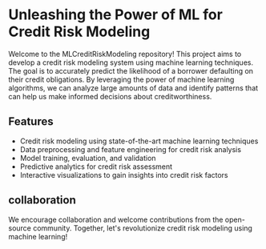 # Unleashing the Power of ML for Credit Risk Modeling

Welcome to the MLCreditRiskModeling repository! This project aims  to develop a credit risk modeling system using machine learning techniques. The goal is to accurately predict the likelihood of a borrower defaulting on their credit obligations. By leveraging the power of machine learning algorithms, we can analyze large amounts of data and identify patterns that can help us make informed decisions about creditworthiness.

## Features

- Credit risk modeling using state-of-the-art machine learning techniques
- Data preprocessing and feature engineering for credit risk analysis
- Model training, evaluation, and validation
- Predictive analytics for credit risk assessment
- Interactive visualizations to gain insights into credit risk factors

## collaboration

We encourage collaboration and welcome contributions from the open-source community. Together, let's revolutionize credit risk modeling using machine learning!
